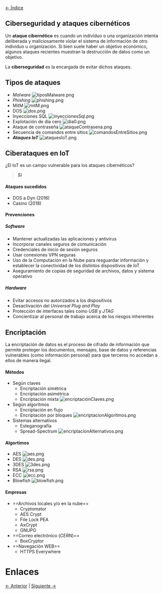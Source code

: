 [<- Índice](../InternetOfThings.md)
## Ciberseguridad y ataques cibernéticos

Un **ataque cibernético** es cuando un individuo o una organización intenta deliberada y maliciosamente violar el sistema de información de otro individuo u organización. Si bien suele haber un objetivo económico, algunos ataques recientes muestran la destrucción de datos como un objetivo.

La **ciberseguridad** es la encargada de evitar dichos ataques.

## Tipos de ataques

- *Malware*
![tiposMalware.png](imagenes/tiposMalware.png)
- *Phishing*
![phishing.png](imagenes/phishing.png)
- MitM
![mitM.png](imagenes/mitM.png)
- DOS
![dos.png](imagenes/dos.png)
- Inyecciones SQL
![inyeccionesSql.png](imagenes/inyeccionesSql.png)
- Explotación de día cero
![dia0.png](imagenes/dia0.png)
- Ataque de contraseña
![ataqueContrasena.png](imagenes/ataqueContrasena.png)
- Secuencia de comandos entre sitios
![comandosEntreSitios.png](imagenes/comandosEntreSitios.png)
- ***Ataques IoT***
![ataquesIoT.png](imagenes/ataquesIoT.png)

## Ciberataques en IoT

¿El IoT es un campo vulnerable para los ataques cibernéticos?

> ***Si***

#### Ataques sucedidos

- DOS a Dyn (2016)
- Casino (2018)

#### Prevenciones

##### Software

- Mantener actualizadas las aplicaciones y antivirus
- Incorporar canales seguros de comunicación
- Credenciales de inicio de sesión seguros
- Usar conexiones VPN seguras
- Uso de la Computación en la Nube para resguardar información y establecer la conectividad de los distintos dispositivos de IoT
- Aseguramiento de copias de seguridad de archivos, datos y sistema operativo

##### Hardware

- Evitar accesos no autorizados a los dispositivos
- Desactivación del *Universal Plug and Play*
- Protección de interfaces tales como *USB* y *JTAG*
- Concientizar al personal de trabajo acerca de los riesgos inherentes

## Encriptación

La encriptación de datos es el proceso de cifrado de información que permite proteger los documentos, mensajes, base de datos y referencias vulnerables (como información personal) para que terceros no accedan a ellos de manera ilegal.

#### Métodos

- Según claves
	- Encriptación simétrica
	- Encriptación asimétrica
	- Encriptación mixta
![encriptaciónClaves.png](imagenes/encriptaci%C3%B3nClaves.png)
- Según algoritmos
	- Encriptación en flujo
	- Encriptación por bloques
![encriptacionAlgoritmos.png](imagenes/encriptacionAlgoritmos.png)
- Sistemas alternativos
	- Esteganografía
	- Spread-Spectrum
![encriptacionAlternativos.png](imagenes/encriptacionAlternativos.png)

#### Algortimos

- AES
![aes.png](imagenes/aes.png)
- DES
![des.png](imagenes/des.png)
- 3DES
![3des.png](imagenes/3des.png)
- RSA
![rsa.png](imagenes/rsa.png)
- ECC
![ecc.png](imagenes/ecc.png)
- Blowfish
![blowfish.png](imagenes/blowfish.png)

#### Empresas

- ==Archivos locales y/o en la nube==
	- Cryptomator
	- AES Crypt
	- File Lock PEA
	- AxCrypt
	- GNUPG
- ==Correo electrónico (*CERN*)==
	- BoxCryptor
- ==Navegación WEB==
	- HTTPS Everywhere

# Enlaces

[<- Anterior](CodigosMQTT.md) | [Siguiente ->](CodigosAES.md)